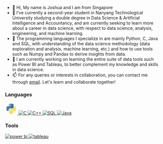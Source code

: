 - 👋 Hi, My name is Joshua and I am from Singapore
- 👀 I’ve currently a second-year student in Nanyang Technological University studying a double degree in Data Science & Artificial Intelligence and Accountancy, and am currently seeking to learn more about a career in data science, with respect to data science, analysis, engineering, and machine learning.
- 🌱 The programming languages I specialize in are mainly Python, C, Java and SQL, with understanding of the data science methodology (data exploration and analysis, machine learning, etc.) and how to use tools such as Numpy and Pandas to derive insights from data.
- 💞️ I am currently working on learning the entire suite of data tools such as Power BI and Tableau, to better complement my knowledge and skills in data science.  
- 📫 For any queries or interests in collaboration, you can contact me through [email](josshhz11@gmail.com). Let's learn and collaborate together!

<!---
josshhz11/josshhz11 is a ✨ special ✨ repository because its `README.md` (this file) appears on your GitHub profile.
You can click the Preview link to take a look at your changes.
--->

<h3 align="left">Languages</h3>
<p align="left"> 
<a href="https://www.python.org" target="_blank" rel="noreferrer"> <img src="https://raw.githubusercontent.com/devicons/devicon/master/icons/python/python-original.svg" alt="python" width="40" height="40"/> </a>
<a href="https://en.wikipedia.org/wiki/C_(programming_language)" target="_blank" rel="noreferrer"> <img src="https://cdn.jsdelivr.net/gh/devicons/devicon@latest/icons/c/c-original.svg" alt="C" width="40" height="40"/> </a>
<a href="https://cplusplus.com/" target="_blank" rel="noreferrer"> <img src="https://cdn.jsdelivr.net/gh/devicons/devicon@latest/icons/cplusplus/cplusplus-original.svg" alt="C++" width="40" height="40"/> </a>
<a href="https://en.wikipedia.org/wiki/SQL" target="_blank" rel="noreferrer"> <img src="https://cdn.jsdelivr.net/gh/devicons/devicon@latest/icons/azuresqldatabase/azuresqldatabase-original.svg" alt="SQL" width="40" height="40"/> </a>
<a href="https://www.java.com/en/" target="_blank" rel="noreferrer"> <img src="https://cdn.jsdelivr.net/gh/devicons/devicon@latest/icons/java/java-original-wordmark.svg" alt="Java" width="40" height="40"/> </a>
</p>

<h3 align="left">Tools</h3>
<p align="left"> 
<a href="https://www.microsoft.com/en-us/power-platform/products/power-bi" target="_blank" rel="noreferrer"> <img src="https://upload.wikimedia.org/wikipedia/commons/thumb/c/cf/New_Power_BI_Logo.svg/1200px-New_Power_BI_Logo.svg.png?20210102182532" alt="power bi" width="40" height="40"/> </a>
<a href="https://www.tableau.com/" target="_blank" rel="noreferrer"> <img src="https://www.svgrepo.com/show/354427/tableau.svg" alt="tableau" width="40" height="40"/> </a>
</p>

